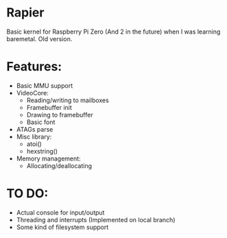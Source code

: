 # Rapier

Basic kernel for Raspberry Pi Zero (And 2 in the future) when I was learning baremetal. Old version. 


# Features:
+ Basic MMU support
+ VideoCore:
    + Reading/writing to mailboxes
    + Framebuffer init
    + Drawing to framebuffer
    + Basic font
+ ATAGs parse
+ Misc library:
     + atoi()
     + hexstring()  
+ Memory management:
     + Allocating/deallocating

# TO DO:
+ Actual console for input/output
+ Threading and interrupts (Implemented on local branch)
+ Some kind of filesystem support
